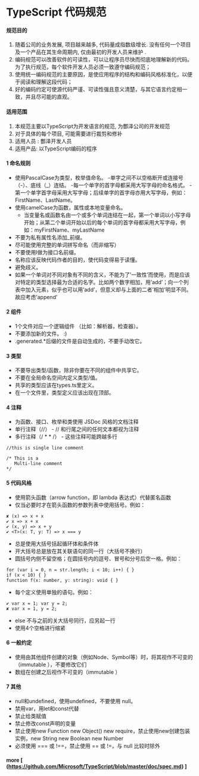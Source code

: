 # TypeScript 代码规范


#### 规范目的

1. 随着公司的业务发展, 项目越来越多, 代码量成指数级增长. 没有任何一个项目及一个产品在其生命周期内, 仅由最初的开发人员来维护 .
2. 编码规范可以改善软件的可读性，可以让程序员尽快而彻底地理解新的代码。为了执行规范，每个软件开发人员必须一致遵守编码规范；
3. 使用统一编码规范的主要原因，是使应用程序的结构和编码风格标准化，以便于阅读和理解这段代码；
4. 好的编码约定可使源代码严谨、可读性强且意义清楚，与其它语言约定相一致，并且尽可能的直观。

#### 适用范围

1.  本规范主要以TypeScript为开发语言的规范, 为酆泽公司的开发规范
2.  对于具体的每个项目, 可能需要进行裁剪和修补
3.  适用人员 : 酆泽开发人员
4.  适用产品: 以TypeScript编码的程序

#### 1  命名规则
 - 使用PascalCase为类型，枚举值命名。
    -单字之间不以空格断开或连接号（-）、底线（_）连结。
    -每一个单字的首字母都采用大写字母的命名格式。
    -第一个单字首字母采用大写字母；后续单字的首字母亦用大写字母，例如：FirstName、LastName。
- 使用camelCase为函数，属性或本地变量命名。
    - 当变量名或函数名由一个或多个单词连结在一起，第一个单词以小写字母开始；从第二个单词开始以后的每个单词的首字母都采用大写字母，例如：myFirstName、myLastName
- 不要为私有属性名添加_前缀。
- 尽可能使用完整的单词拼写命名（而非缩写）
- 不要使用I做为接口名前缀。
- 名称应该反映代码作者的目的，使代码变得易于读懂。
- 避免歧义。
- 如果一个单词对不同对象有不同的含义，不能为了’一致性’而使用，而是应该对特定的类型选择最为合适的名字。比如两个数字相加，用’add’；向一个列表中加入元素，似乎也可以用’add’，但意义却与上面的二者’相加’明显不同。故应考虑’append’

#### 2  组件
- 1个文件对应一个逻辑组件 （比如：解析器，检查器）。
- 不要添加新的文件。 :)
- .generated.*后缀的文件是自动生成的，不要手动改它。

#### 3  类型

- 不要导出类型/函数，除非你要在不同的组件中共享它。
- 不要在全局命名空间内定义类型/值。
- 共享的类型应该在types.ts里定义。
- 在一个文件里，类型定义应该出现在顶部。

#### 4  注释
- 为函数、接口、枚举和类使用 JSDoc 风格的文档注释
- 单行注释（//） - // 和行尾之间的任何文本都视为注释
- 多行注释（/ * * /） - 这些注释可能跨越多行

```
//this is single line comment 
 
/* This is a  
   Multi-line comment 
*/
```

#### 5  代码风格

- 使用箭头函数（arrow function，即 lambda 表达式）代替匿名函数
- 仅当必要时才在箭头函数的参数列表中使用括号。例如：

```
✘ (x) => x + x
✔ x => x + x
✔ (x, y) => x + y
✔ <T>(x: T, y: T) => x === y
```
- 总是使用大括号括起循环体和条件体
- 开大括号总是放在其关联语句的同一行（大括号不换行）
- 圆括号内侧不留空格；在圆括号内的逗号、冒号和分号后空一格。例如：

```
for (var i = 0, n = str.length; i < 10; i++) { }
if (x < 10) { }
function f(x: number, y: string): void { }
```
- 每个定义使用单独的语句。例如：
```
✔ var x = 1; var y = 2;
✘ var x = 1, y = 2;
```
- else 不与之前的关大括号同行，应另起一行
- 使用4个空格进行缩紧

#### 6  一般约定

- 使用由其他组件创建的对象（例如Node、Symbol等）时，将其视作不可变的（immutable ），不要修改它们
- 数组在创建之后视作不可变的（immutable ）


#### 7  其他
- null和undefined，使用undefined，不要使用 null。
- 禁用var，用let和const代替
- 禁止给类赋值
- 禁止修改const声明的变量
- 禁止使用new Function new Object() new require，禁止使用new创建包装实例，new String new Boolean new Number
- 必须使用 === 或 !==，禁止使用 == 或 !=，与 null 比较时除外

#### more [ (https://github.com/Microsoft/TypeScript/blob/master/doc/spec.md) ]
